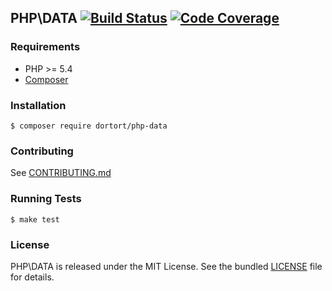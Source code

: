 ## PHP\DATA [![Build Status](https://travis-ci.org/dortort/php-data.svg)](https://travis-ci.org/dortort/php-data) [![Code Coverage](https://scrutinizer-ci.com/g/dortort/php-data/badges/coverage.png?b=master)](https://scrutinizer-ci.com/g/dortort/php-data/?branch=master)

### Requirements

- PHP >= 5.4
- [Composer](http://getcomposer.org/)

### Installation

    $ composer require dortort/php-data

### Contributing

See [CONTRIBUTING.md](CONTRIBUTING.md)

### Running Tests

    $ make test

### License

PHP\DATA is released under the MIT License. See the bundled [LICENSE](LICENSE) file for
details.
